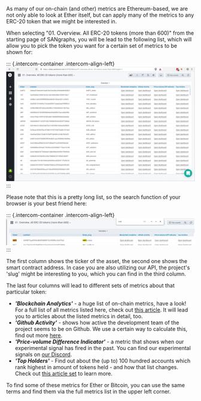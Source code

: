 As many of our on-chain (and other) metrics are Ethereum-based, we are
not only able to look at Ether itself, but can apply many of the metrics
to any ERC-20 token that we might be interested in.

When selecting \"01. Overview. All ERC-20 tokens (more than 600)\" from
the starting page of SANgraphs, you will be lead to the following list,
which will allow you to pick the token you want for a certain set of
metrics to be shown for:

::: {.intercom-container .intercom-align-left}
![](04_sangraphs_erc20_overview.png)
:::

Please note that this is a pretty long list, so the search function of
your browser is your best friend here:

::: {.intercom-container .intercom-align-left}
![](05_sangraphs_erc20_overview_search.png)
:::

The first column shows the ticker of the asset, the second one shows the
smart contract address. In case you are also utilizing our API, the
project\'s \'slug\' might be interesting to you, which you can find in
the third column.

The last four columns will lead to different sets of metrics about that
particular token:

-   ***\'Blockchain Analytics\'*** - a huge list of on-chain metrics,
    have a look! For a full list of all metrics listed here, check out
    [this
    article](/intercom-articles/getting-started/sangraphs/the-on-chain-metrics-overview-page).
    It will lead you to articles about the listed metrics in detail,
    too.
-   ***\'Github Activity\'*** - shows how active the development team of
    the project seems to be on Github. We use a certain way to calculate
    this, find out more
    [here](/intercom-articles/metrics-explained/sangraphs/metric-developer-activity).
-   ***\'Price-volume Difference Indicator\'*** - a metric that shows
    when our experimental signal has fired in the past. You can find our
    experimental signals on [our
    Discord](https://santiment.net/discord).
-   ***\'Top Holders\'***  - Find out about the (up to) 100 hundred
    accounts which rank highest in amount of tokens held - and how that
    list changes. Check out [this article
    set](/intercom-articles/metrics-explained/sangraphs/metrics-about-top-holders)
    to learn more.

To find some of these metrics for Ether or Bitcoin, you can use the same
terms and find them via the full metrics list in the upper left corner.
